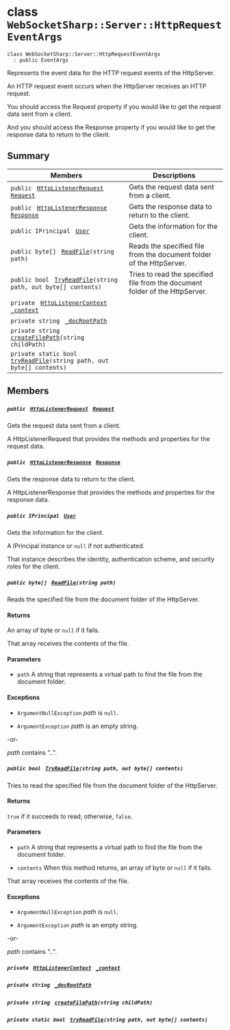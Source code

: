 # class `WebSocketSharp::Server::HttpRequestEventArgs` 

```
class WebSocketSharp::Server::HttpRequestEventArgs
  : public EventArgs
```

Represents the event data for the HTTP request events of the HttpServer.

An HTTP request event occurs when the HttpServer receives an HTTP request. 

You should access the Request property if you would like to get the request data sent from a client. 

And you should access the Response property if you would like to get the response data to return to the client.

## Summary

 Members                                | Descriptions                                
----------------------------------------|---------------------------------------------
`public ` [`HttpListenerRequest`](WebSocketSharp--Net--HttpListenerRequest.md)` ` [`Request`](#class_web_socket_sharp_1_1_server_1_1_http_request_event_args_1a0f2368ed8a6de977e8c6ceba56420c8a) | Gets the request data sent from a client.
`public ` [`HttpListenerResponse`](WebSocketSharp--Net--HttpListenerResponse.md)` ` [`Response`](#class_web_socket_sharp_1_1_server_1_1_http_request_event_args_1a6e691750661f8d2066e59078e0e3078d) | Gets the response data to return to the client.
`public IPrincipal ` [`User`](#class_web_socket_sharp_1_1_server_1_1_http_request_event_args_1adf66d13cfa13babb9d8dba518c5413a3) | Gets the information for the client.
`public byte[] ` [`ReadFile`](#class_web_socket_sharp_1_1_server_1_1_http_request_event_args_1a3a7a86e293388f22b9be1b8ea537bb22)`(string path)` | Reads the specified file from the document folder of the HttpServer.
`public bool ` [`TryReadFile`](#class_web_socket_sharp_1_1_server_1_1_http_request_event_args_1a0166e86c45156ff217edd1cfabec409e)`(string path, out byte[] contents)` | Tries to read the specified file from the document folder of the HttpServer.
`private ` [`HttpListenerContext`](WebSocketSharp--Net--HttpListenerContext.md)` ` [`_context`](#class_web_socket_sharp_1_1_server_1_1_http_request_event_args_1acce8d94df9e8bf7da6c2d6888e9f5391) | 
`private string ` [`_docRootPath`](#class_web_socket_sharp_1_1_server_1_1_http_request_event_args_1a5d44ed0d3ffdceebe6c80c84608deb02) | 
`private string ` [`createFilePath`](#class_web_socket_sharp_1_1_server_1_1_http_request_event_args_1a3f45464cd0ec94df224210340bb572ea)`(string childPath)` | 
`private static bool ` [`tryReadFile`](#class_web_socket_sharp_1_1_server_1_1_http_request_event_args_1a6c58e5473f2351f98dafa0026857cb59)`(string path, out byte[] contents)` | 

## Members

##### `public ` [`HttpListenerRequest`](WebSocketSharp--Net--HttpListenerRequest.md)` ` [`Request`](#class_web_socket_sharp_1_1_server_1_1_http_request_event_args_1a0f2368ed8a6de977e8c6ceba56420c8a) 

Gets the request data sent from a client.

A HttpListenerRequest that provides the methods and properties for the request data.

##### `public ` [`HttpListenerResponse`](WebSocketSharp--Net--HttpListenerResponse.md)` ` [`Response`](#class_web_socket_sharp_1_1_server_1_1_http_request_event_args_1a6e691750661f8d2066e59078e0e3078d) 

Gets the response data to return to the client.

A HttpListenerResponse that provides the methods and properties for the response data.

##### `public IPrincipal ` [`User`](#class_web_socket_sharp_1_1_server_1_1_http_request_event_args_1adf66d13cfa13babb9d8dba518c5413a3) 

Gets the information for the client.

A IPrincipal instance or `null` if not authenticated. 

That instance describes the identity, authentication scheme, and security roles for the client.

##### `public byte[] ` [`ReadFile`](#class_web_socket_sharp_1_1_server_1_1_http_request_event_args_1a3a7a86e293388f22b9be1b8ea537bb22)`(string path)` 

Reads the specified file from the document folder of the HttpServer.

#### Returns
An array of byte or `null` if it fails. 

That array receives the contents of the file. 

#### Parameters
* `path` A string that represents a virtual path to find the file from the document folder. 

#### Exceptions
* `ArgumentNullException` *path*  is `null`. 

* `ArgumentException` *path*  is an empty string. 

-or- 

*path*  contains "..".

##### `public bool ` [`TryReadFile`](#class_web_socket_sharp_1_1_server_1_1_http_request_event_args_1a0166e86c45156ff217edd1cfabec409e)`(string path, out byte[] contents)` 

Tries to read the specified file from the document folder of the HttpServer.

#### Returns
`true` if it succeeds to read; otherwise, `false`. 

#### Parameters
* `path` A string that represents a virtual path to find the file from the document folder. 

* `contents` When this method returns, an array of byte or `null` if it fails. 

That array receives the contents of the file. 

#### Exceptions
* `ArgumentNullException` *path*  is `null`. 

* `ArgumentException` *path*  is an empty string. 

-or- 

*path*  contains "..".

##### `private ` [`HttpListenerContext`](WebSocketSharp--Net--HttpListenerContext.md)` ` [`_context`](#class_web_socket_sharp_1_1_server_1_1_http_request_event_args_1acce8d94df9e8bf7da6c2d6888e9f5391) 

##### `private string ` [`_docRootPath`](#class_web_socket_sharp_1_1_server_1_1_http_request_event_args_1a5d44ed0d3ffdceebe6c80c84608deb02) 

##### `private string ` [`createFilePath`](#class_web_socket_sharp_1_1_server_1_1_http_request_event_args_1a3f45464cd0ec94df224210340bb572ea)`(string childPath)` 

##### `private static bool ` [`tryReadFile`](#class_web_socket_sharp_1_1_server_1_1_http_request_event_args_1a6c58e5473f2351f98dafa0026857cb59)`(string path, out byte[] contents)` 

